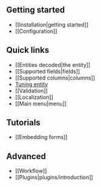 Getting started
---------------

- [[Installation|getting started]]
- [[Configuration]]

Quick links
-----------

- [[Entities decoded|the entity]]
- [[Supported fields|fields]]
- [[Supported columns|columns]]
- [Tuning entity](schema#tuning)
- [[Validation]]
- [[Localization]]
- [[Main menu|menu]]

Tutorials
---------

- [[Embedding forms]]

Advanced
--------

- [[Workflow]]
- [[Plugins|plugins/introduction]]